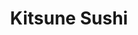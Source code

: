 ---
layout: place
title: "Kitsune Sushi"
permalink: /florida/clearwater/kitsune-sushi.html
stateAbbr: FL
stateName: Florida
cityName: Clearwater
seo:
  name: "Kitsune Sushi"
  type: Restaurant
  links: http://kitsunesushiclearwater.com/
description: "Kitsune Sushi serves delicious sushi in Clearwater, Florida. Try fresh Japanese dishes for a great dining experience. Available for takeout, delivery, lunch, and dinner."
place_id: ChIJKZCi7DDlwogRIJWQpQbYcns
photos:
  - name: >-
      places/ChIJKZCi7DDlwogRIJWQpQbYcns/photos/AeeoHcKT3KFq57FumK2WT5UFDzn8FQVo5jms6Eu1u2sUZgf0UjvBMfuT8Pba5okO_M6A5vYKv7MNa2mmCaD9VPWZxm3_Y6oBklpnjw_FJbyOr_KlqkZlLiGzPrT9QVlXNuaNNvPsLLPu01n_N9VVduOE1667x9goLacalz3eQCustL0HXnTPsmrWxcjKZKud3gsuWECaCQvtRvb_mqn5y0syPBrSlM8RG965toBl5TwUoCWjydBaz3x1DdICWvr7iSAqA5Ogpp46flltY-LeTxpIHUIStt9AHlw0aTeZJ5EXV9O8cg
    widthPx: 1038
    heightPx: 852
    authorAttributions:
      - displayName: Kitsune Sushi
        uri: https://maps.google.com/maps/contrib/110533991343745753416
        photoUri: >-
          https://lh3.googleusercontent.com/a-/ALV-UjURi4E6oWf6RRcUsy3Dt9N0Lgh7oxHeC7RRaDqPmUILWwzgenE=s100-p-k-no-mo
    flagContentUri: >-
      https://www.google.com/local/imagery/report/?cb_client=maps_api_places.places_api&image_key=!1e10!2sAF1QipN_yzBy1SObJqOxc4W_sAGVGlixHjeH8AXhrmH-&hl=en-US
    googleMapsUri: >-
      https://www.google.com/maps/place//data=!3m4!1e2!3m2!1sAF1QipN_yzBy1SObJqOxc4W_sAGVGlixHjeH8AXhrmH-!2e10!4m2!3m1!1s0x88c2e530eca29029:0x7b72d806a5909520
  - name: >-
      places/ChIJKZCi7DDlwogRIJWQpQbYcns/photos/AeeoHcIJyGYaLCF_i_WF35xkzfWmClhdDh90ndTxbfhOMk0HzM49uvmWMjIDbg1Vz3LJqJhLG0xc48SC-Lm-_8Uuqlq7sxsgWQWlgH2sbZE9CXDoJ283zO94u5VWw0gW4884paswI3hfypVkCYj4mXChVIGEp8Zn5JFo3FKSmJSns0vrXeQBllXYm203F7f1dTbiFzxn0a3ly-8bwUxlBhEyDBq2BhDqUeyBucwHDTzzgWcdnVSk_BgP-MKdGterKdvrYHfWUWdv2aDQSsE9yD2N8BRYtuqJV7cgb6QprasmpLiojg
    widthPx: 3024
    heightPx: 4032
    authorAttributions:
      - displayName: Kitsune Sushi
        uri: https://maps.google.com/maps/contrib/110533991343745753416
        photoUri: >-
          https://lh3.googleusercontent.com/a-/ALV-UjURi4E6oWf6RRcUsy3Dt9N0Lgh7oxHeC7RRaDqPmUILWwzgenE=s100-p-k-no-mo
    flagContentUri: >-
      https://www.google.com/local/imagery/report/?cb_client=maps_api_places.places_api&image_key=!1e10!2sAF1QipPahzdtK7HQ-XaqHI64c0RRaN8tMnM41N9qBwrT&hl=en-US
    googleMapsUri: >-
      https://www.google.com/maps/place//data=!3m4!1e2!3m2!1sAF1QipPahzdtK7HQ-XaqHI64c0RRaN8tMnM41N9qBwrT!2e10!4m2!3m1!1s0x88c2e530eca29029:0x7b72d806a5909520
  - name: >-
      places/ChIJKZCi7DDlwogRIJWQpQbYcns/photos/AeeoHcLFo5JjY7-VfHxoySnBdjZwnbIeS_FfyV5ouMSurTGQgAThARhc0UWecKH__1BQqPTPa6fuO5A7-pbLDyFHKD1kK6FAzv1TNMi6DgNuBwWM1TqJqlYwABuWNJ0XcpTGeYPCgazkhPkKpB1ykeTifdA3Ls4BtYbPNvr5xjkC7YcttSd0JDgCVpWiraoeoKpAHjtIFZrFfyMqbT0xZyCuRF7MMt3-nhiGXh5MXWL6Fx2NntoPFFUEkfb3dJUFyLml9wzs12BrmIvwqNM5rXG6mR3km-2SuqdZmPm31FgRlxZVmw
    widthPx: 4032
    heightPx: 3024
    authorAttributions:
      - displayName: Kitsune Sushi
        uri: https://maps.google.com/maps/contrib/110533991343745753416
        photoUri: >-
          https://lh3.googleusercontent.com/a-/ALV-UjURi4E6oWf6RRcUsy3Dt9N0Lgh7oxHeC7RRaDqPmUILWwzgenE=s100-p-k-no-mo
    flagContentUri: >-
      https://www.google.com/local/imagery/report/?cb_client=maps_api_places.places_api&image_key=!1e10!2sAF1QipNFwRXXjrI-YSH2nPvIJVuHxAiqJ9PvfZqV4YcH&hl=en-US
    googleMapsUri: >-
      https://www.google.com/maps/place//data=!3m4!1e2!3m2!1sAF1QipNFwRXXjrI-YSH2nPvIJVuHxAiqJ9PvfZqV4YcH!2e10!4m2!3m1!1s0x88c2e530eca29029:0x7b72d806a5909520
  - name: >-
      places/ChIJKZCi7DDlwogRIJWQpQbYcns/photos/AeeoHcLCV26K2KYPcn4BfMm04msmIX5sb5zWpUD7KGQURWu3WgFdZiHnawhQAVu99A-lgvc38s19GRRmS6gUHsWasqubEpwusfg7lp8XEgyiMj8xkOj1G598ojwnOggUtJ7hzLiYbOI5xKiNZfMBChgr3uSWcDhhDSiD9yaTRQX53kgRFpySiv70Ec1Wbk4ZLEtmJJmM2xss2YvzzbyqoUd8Z39_Le30IlDAAlK4HUu7pZqBmS8W_hh80dP2JP2oh4LAhc_XFIWa8Vs1UO86XBGbsKmsTo8kUKEyGztoEWCtyoixPQt-GjtuoMnuRU4btaT-SDSBanqErCu1B1EtkaLo_68T_MrDrlfyPvMxcRWKxkljhiU2YjLBmcXCe_V-uZdKCoh7Cp27TIabAhoO8-Y31cHQxlEmZfAlhDAy-Wjvutsij1Hs
    widthPx: 4000
    heightPx: 2252
    authorAttributions:
      - displayName: Jdpham
        uri: https://maps.google.com/maps/contrib/107689672275225870318
        photoUri: >-
          https://lh3.googleusercontent.com/a-/ALV-UjWKjQPEL46gc94rQ0L8-c27VUI0NTs0CDXwWXCaJfXQKmDm36kG=s100-p-k-no-mo
    flagContentUri: >-
      https://www.google.com/local/imagery/report/?cb_client=maps_api_places.places_api&image_key=!1e10!2sCIHM0ogKEICAgID72KeC9wE&hl=en-US
    googleMapsUri: >-
      https://www.google.com/maps/place//data=!3m4!1e2!3m2!1sCIHM0ogKEICAgID72KeC9wE!2e10!4m2!3m1!1s0x88c2e530eca29029:0x7b72d806a5909520
  - name: >-
      places/ChIJKZCi7DDlwogRIJWQpQbYcns/photos/AeeoHcKueEc_zPKuOBh8rdcJOoquBBRiUZL7ULHiAftXMaQXtVNGKuOazFirHUK_MWF7YsxGjigdfUb5nsrdG_oDaHIo8jKiyrY5MSIPViivLOFranqwb1Elb5Jf_7Hm3QgBKqoE-_mPuR8IdcpaqUOL7xyF_aogbqvsF7ASEW2GMHn_y-q_A6j6hSMSyYaF_QOk-XtqdI5e9SPvAZNTv-RLB-xpY8mcUT8bKYPsx03mIA8EEHXrVeYhrD-KEdSI0sygleO_bzZUVnWO131pCycT0GhLF__Jol0tfXmUvlODHADnZOuLK_edGK3wimjONo4Z7uuYO4rOyAzI4pHGV7AwSQLAJZ9R-FW4ld7Iu0asz5IWqaaXEE4OFCooeUwkw8aQLB0Fz4GSq9uU1i2FQEgzj3Ez4_VYWenF9tyQZzW332tlVjg
    widthPx: 4000
    heightPx: 3000
    authorAttributions:
      - displayName: Josh Diamond
        uri: https://maps.google.com/maps/contrib/114706515204622210396
        photoUri: >-
          https://lh3.googleusercontent.com/a/ACg8ocJ8wyztkw7OdGcxSIU9fEz-U3frEwC3c8d_a8t6HBvebUCXrA=s100-p-k-no-mo
    flagContentUri: >-
      https://www.google.com/local/imagery/report/?cb_client=maps_api_places.places_api&image_key=!1e10!2sCIHM0ogKEICAgIDzxLGtugE&hl=en-US
    googleMapsUri: >-
      https://www.google.com/maps/place//data=!3m4!1e2!3m2!1sCIHM0ogKEICAgIDzxLGtugE!2e10!4m2!3m1!1s0x88c2e530eca29029:0x7b72d806a5909520
  - name: >-
      places/ChIJKZCi7DDlwogRIJWQpQbYcns/photos/AeeoHcKOxmh-I-h6mlGBTuEJB_gnKMQk2NE54H_0W3P-ShGpvyn3BS06eS_lBLCheLEKuuIlv7wZ43LqBhc8MjRBM0eCrzdP1_z66j99hUZzrxKmQnzuM4Jwif6JQJEFKjjeyGUnogzhJNPGGKN7b99WYe_oX0afFlazD4DQ9PIz1hmTtK_AZzHOcykTVorH7bKUfyyom_X-BltWOcAD81kqYZ1gJN607SsTJhupqzbz5RBt0i5ZwJuvZpMVjnW1pHuKk21LwDPS12uVvk9nmhJpyLBTzKQl145R2OlNu5WOej-ENQ
    widthPx: 1440
    heightPx: 1080
    authorAttributions:
      - displayName: Kitsune Sushi
        uri: https://maps.google.com/maps/contrib/110533991343745753416
        photoUri: >-
          https://lh3.googleusercontent.com/a-/ALV-UjURi4E6oWf6RRcUsy3Dt9N0Lgh7oxHeC7RRaDqPmUILWwzgenE=s100-p-k-no-mo
    flagContentUri: >-
      https://www.google.com/local/imagery/report/?cb_client=maps_api_places.places_api&image_key=!1e10!2sAF1QipNTyNlQ8dYDNb1ZTiAd_1INRWBguVSvghZnUySb&hl=en-US
    googleMapsUri: >-
      https://www.google.com/maps/place//data=!3m4!1e2!3m2!1sAF1QipNTyNlQ8dYDNb1ZTiAd_1INRWBguVSvghZnUySb!2e10!4m2!3m1!1s0x88c2e530eca29029:0x7b72d806a5909520
  - name: >-
      places/ChIJKZCi7DDlwogRIJWQpQbYcns/photos/AeeoHcLA5giocE8lQLy8m6o992le8BhMTCp6dZEI6s4aRcNz3uZrUZVz86n3kZt0i_8_3ZNxblcogIGECAtPRecT9-YnftEgBEdg1ajCHxz6RVxGAm17Hw3Dp9QqSl1s7M1ox7BSBUH5LpM_Pia43Tl2TBBxpSKZ8NAxXyKAK-JzN_OoCvgFZm_az2xIv-olMgkmj6QBcrKjFKnw4D61Wl7oc6xJNrpDjcorJetMOYOUDv-DC9SWvdZJ_yYL4ZsRmkIzd5NYHh68EBRvSYxsFawSyXRKfjt05pVIF2hmtl4f84JHEY7ywf_Ev8Fp0_epL-sat8YvCQFX-ZWAJEcBqxwwhI9bcXd8CVLJeSvMGjWDAzth4qQb1L4Tf5LXfM685a9WzgKo66cuCOCdN5tSBKXdyw_TjQ83YVryZuEp4foAQH0cwrtg
    widthPx: 4000
    heightPx: 3000
    authorAttributions:
      - displayName: Hector Lucca
        uri: https://maps.google.com/maps/contrib/104753784770423990781
        photoUri: >-
          https://lh3.googleusercontent.com/a/ACg8ocJ1sD20ZGa6ZK7XILVoso2EznQ6DbjUixq5NKQ_Z6amdJs9Nw=s100-p-k-no-mo
    flagContentUri: >-
      https://www.google.com/local/imagery/report/?cb_client=maps_api_places.places_api&image_key=!1e10!2sCIHM0ogKEICAgIDLudC2wgE&hl=en-US
    googleMapsUri: >-
      https://www.google.com/maps/place//data=!3m4!1e2!3m2!1sCIHM0ogKEICAgIDLudC2wgE!2e10!4m2!3m1!1s0x88c2e530eca29029:0x7b72d806a5909520
  - name: >-
      places/ChIJKZCi7DDlwogRIJWQpQbYcns/photos/AeeoHcJPWmxF19jmRv0JCEpFJhnllcKz2fwieLZlCD2zDSWRvHFGVnPjBkhplwjyVZsXnl4L01rUs6CdNbSGnH81v8pw6QiqODt_pY0nQ1-tElfXLHLBoB53AbjZa82Mk51pMu55riGTil9sCDhB1IR9PFEdvx5VfOKaHtAXR6sp6UvQsWX22vx_ZHheHplnhBAEMsQzVqcRAyZyPob2gtzyled2Mtd2Q327gtZ7Eo_KBF94GGPruRyR2UqDMPwXOL03iDsiqK0KkRj5YV01_ZNrnslMtyKONdbRz4DbndYMXVoC-OYg5ikdw_diSZ2lskTU9g-gL7buhO4oRkobb_FgfByMCgk3Q02mXEUyZPKhG2zx4wwcwXOm-I80QVXIpBOmNoe1mQGn4NpXdBN3Py8e-_2ieanB8Fv39xOwlB78Qv0BEjuQ
    widthPx: 4032
    heightPx: 2268
    authorAttributions:
      - displayName: D Demi
        uri: https://maps.google.com/maps/contrib/101124498568789340048
        photoUri: >-
          https://lh3.googleusercontent.com/a/ACg8ocLmNaa2PSaSwhu_PP2RvOoMjK43OkXhujD6YXYBKwnI_kYE4A=s100-p-k-no-mo
    flagContentUri: >-
      https://www.google.com/local/imagery/report/?cb_client=maps_api_places.places_api&image_key=!1e10!2sCIHM0ogKEICAgICz0crZrgE&hl=en-US
    googleMapsUri: >-
      https://www.google.com/maps/place//data=!3m4!1e2!3m2!1sCIHM0ogKEICAgICz0crZrgE!2e10!4m2!3m1!1s0x88c2e530eca29029:0x7b72d806a5909520
  - name: >-
      places/ChIJKZCi7DDlwogRIJWQpQbYcns/photos/AeeoHcK13-8WvkFTpLL9dhcjer44BlAmIri3_9DH4c5f2gkR0PkHNCdJgps6lWRVe-WLrXPUbV_l4LJMeKlpCFTRIZCxo2IZQ67d7SjG3V3I3GfZg3yZUC9v4VLXUjY0tK77tZQzThczXfZa7o9ldtUyado3LrQmuRvvkNHOF0TzvAXvjFlsJt1JhB5oqf5z1VvZqB-4-3viiohx4RadUK4bRoWW0CQ9b0xlqc44Gko_TqjBJtErCD_SkgzJ8zsflyPq7gRSaMe_uRnqN3CNQYBmK3FT-ieqFl64d-xaXJgWNIpHgZ_PZWOWPgPCgHM6638zXjqn0TltAeabSsZk2uOYcbYWpKxdfnVTKmjX6rTReCbWmG3Ha3WJkcR87_Ayz6knpittFIiKH0H-DrRBHeK_h1PYtMxNCKzZ0J0Vb3YckJGje5AI
    widthPx: 3024
    heightPx: 4032
    authorAttributions:
      - displayName: MiNA
        uri: https://maps.google.com/maps/contrib/103701504225745497748
        photoUri: >-
          https://lh3.googleusercontent.com/a/ACg8ocLbzVNEpTbnahiWK93aCtY8jrnzqq3G2gm6M4t9m85eqHQf9g=s100-p-k-no-mo
    flagContentUri: >-
      https://www.google.com/local/imagery/report/?cb_client=maps_api_places.places_api&image_key=!1e10!2sCIHM0ogKEICAgMCAzarJ1wE&hl=en-US
    googleMapsUri: >-
      https://www.google.com/maps/place//data=!3m4!1e2!3m2!1sCIHM0ogKEICAgMCAzarJ1wE!2e10!4m2!3m1!1s0x88c2e530eca29029:0x7b72d806a5909520
  - name: >-
      places/ChIJKZCi7DDlwogRIJWQpQbYcns/photos/AeeoHcIj_Mg0J_GZ1ktEspWY_XcWgwWuV6OPrgAGJpjpyjfNLzzDsk8eHBhjwispRbmvdzb9gR82Ss7ZCRhQ7JHulHOawgNkOMqkpsBTBTFPnOQ3rEi0U22IbuH6C7XwMvPPY8uaD0xhVKlH7cKXZRI_HZ7iXouFdT_7_swA7YH3vEwkE4hC-pHs08O2r61ttio-Zgr9Kei8qe1aDHGQgZ2W9FUs58KoDEG3wFNN9ske3A_WdeP9JUzJFsEmmSYQE0vbuO3VJq3tb2JGPzCA5822olhCcCTzTymd8CPBHxlcJhVqp3CvrU_Ppe5DVzUsrFxSwFAbj5c2eB54f7qmmre25fRUq2Y74JV0YdXf3du02bZ4X0sminDTREgPbjj0TYcuC5cNX6GT768Ya-BDKbGRlmuIAeMqHzhGxgLcaF7Ksu-H3W4
    widthPx: 3600
    heightPx: 4800
    authorAttributions:
      - displayName: MiNA
        uri: https://maps.google.com/maps/contrib/103701504225745497748
        photoUri: >-
          https://lh3.googleusercontent.com/a/ACg8ocLbzVNEpTbnahiWK93aCtY8jrnzqq3G2gm6M4t9m85eqHQf9g=s100-p-k-no-mo
    flagContentUri: >-
      https://www.google.com/local/imagery/report/?cb_client=maps_api_places.places_api&image_key=!1e10!2sCIHM0ogKEICAgMCAzarJxwE&hl=en-US
    googleMapsUri: >-
      https://www.google.com/maps/place//data=!3m4!1e2!3m2!1sCIHM0ogKEICAgMCAzarJxwE!2e10!4m2!3m1!1s0x88c2e530eca29029:0x7b72d806a5909520
address: 2659 Roosevelt Blvd unit 101, Clearwater, FL 33760, USA
street: 2659 Roosevelt Blvd unit 101
city: Clearwater
state: FL
zip: '33760'
country: USA
neighborhood: null
latitude: '27.915052'
longitude: '-82.727889'
accessibility_options:
  wheelchairAccessibleParking: true
  wheelchairAccessibleEntrance: true
  wheelchairAccessibleRestroom: true
  wheelchairAccessibleSeating: true
business_status: OPERATIONAL
name: Kitsune Sushi
google_maps_links:
  directionsUri: >-
    https://www.google.com/maps/dir//''/data=!4m7!4m6!1m1!4e2!1m2!1m1!1s0x88c2e530eca29029:0x7b72d806a5909520!3e0
  placeUri: https://maps.google.com/?cid=8895409737069270304
  writeAReviewUri: >-
    https://www.google.com/maps/place//data=!4m3!3m2!1s0x88c2e530eca29029:0x7b72d806a5909520!12e1
  reviewsUri: >-
    https://www.google.com/maps/place//data=!4m4!3m3!1s0x88c2e530eca29029:0x7b72d806a5909520!9m1!1b1
  photosUri: >-
    https://www.google.com/maps/place//data=!4m3!3m2!1s0x88c2e530eca29029:0x7b72d806a5909520!10e5
primary_type: Sushi Restaurant
opening_hours:
  regular: null
  current: null
secondary_opening_hours:
  regular:
    weekdayDescriptions: null
    type: null
  current:
    weekdayDescriptions: null
    type: null
phone: (727) 238-8258
price_level: null
price_range: $20 &ndash; $30
rating: '4.8'
rating_count: 0
website: http://kitsunesushiclearwater.com/
reviews:
  - name: >-
      places/ChIJKZCi7DDlwogRIJWQpQbYcns/reviews/ChdDSUhNMG9nS0VJQ0FnTURneXIteWlnRRAB
    relativePublishTimeDescription: a month ago
    rating: 5
    text:
      text: >-
        WOW!

        Great decor, atmosphere and vibes.

        Very friendly staff everything was fresh and delicious, not a super long
        wait to be sat and served.

        It really was great, everything was enjoyable. My fiancee and her son
        are picky eaters so they are reluctant to try new places but they both
        loved it! We will all definitely be back.
      languageCode: en
    originalText:
      text: >-
        WOW!

        Great decor, atmosphere and vibes.

        Very friendly staff everything was fresh and delicious, not a super long
        wait to be sat and served.

        It really was great, everything was enjoyable. My fiancee and her son
        are picky eaters so they are reluctant to try new places but they both
        loved it! We will all definitely be back.
      languageCode: en
    authorAttribution:
      displayName: Yader G Sequeira
      uri: https://www.google.com/maps/contrib/114646538624808082584/reviews
      photoUri: >-
        https://lh3.googleusercontent.com/a-/ALV-UjUY0hVbhsxKzkTATcRMG3olSCgNzvdFN0A9_eCa9EuADb_MkUhXww=s128-c0x00000000-cc-rp-mo-ba6
    publishTime: '2025-02-24T04:31:33.380451Z'
    flagContentUri: >-
      https://www.google.com/local/review/rap/report?postId=ChdDSUhNMG9nS0VJQ0FnTURneXIteWlnRRAB&d=17924085&t=1
    googleMapsUri: >-
      https://www.google.com/maps/reviews/data=!4m6!14m5!1m4!2m3!1sChdDSUhNMG9nS0VJQ0FnTURneXIteWlnRRAB!2m1!1s0x88c2e530eca29029:0x7b72d806a5909520
  - name: >-
      places/ChIJKZCi7DDlwogRIJWQpQbYcns/reviews/ChZDSUhNMG9nS0VJQ0FnSUNfNFBYU0ZREAE
    relativePublishTimeDescription: 3 months ago
    rating: 4
    text:
      text: >-
        We went on a Saturday at 3:30 pm our experience is as follows,


        Atmosphere: bright, modern, comfy booths


        Price: I posted a picture of the receipt for you to judge the price, I
        think it was fairly priced because it was so good and creative!!


        Service: 4/5 they were good and friendly :)


        Food: very Americanized in the best way. This place has the most diverse
        rolls and so many options. Good portions and ratio. The pork bao was
        good although a little shy on portions.


        Will be coming back to try noodles!!
      languageCode: en
    originalText:
      text: >-
        We went on a Saturday at 3:30 pm our experience is as follows,


        Atmosphere: bright, modern, comfy booths


        Price: I posted a picture of the receipt for you to judge the price, I
        think it was fairly priced because it was so good and creative!!


        Service: 4/5 they were good and friendly :)


        Food: very Americanized in the best way. This place has the most diverse
        rolls and so many options. Good portions and ratio. The pork bao was
        good although a little shy on portions.


        Will be coming back to try noodles!!
      languageCode: en
    authorAttribution:
      displayName: Ally
      uri: https://www.google.com/maps/contrib/106511003158418354110/reviews
      photoUri: >-
        https://lh3.googleusercontent.com/a/ACg8ocLEZtz5aFlBEk8bhdA9P3poQhQhg_9wEnsrmBs8Pc89vYXq4w=s128-c0x00000000-cc-rp-mo-ba4
    publishTime: '2025-01-11T22:47:03.213142Z'
    flagContentUri: >-
      https://www.google.com/local/review/rap/report?postId=ChZDSUhNMG9nS0VJQ0FnSUNfNFBYU0ZREAE&d=17924085&t=1
    googleMapsUri: >-
      https://www.google.com/maps/reviews/data=!4m6!14m5!1m4!2m3!1sChZDSUhNMG9nS0VJQ0FnSUNfNFBYU0ZREAE!2m1!1s0x88c2e530eca29029:0x7b72d806a5909520
  - name: >-
      places/ChIJKZCi7DDlwogRIJWQpQbYcns/reviews/ChdDSUhNMG9nS0VJQ0FnTUNBemFySnV3RRAB
    relativePublishTimeDescription: 2 months ago
    rating: 5
    text:
      text: >-
        Love it here. Been coming since 2024. Consistent, cannot complain about
        the ambiance, service and menu! The service is great when you dine in
        and when you place to go orders. Well packaged and not stingy with
        portions and sides. Our favorite go to is the spicy miso ramen, yellow
        tail sashimi and the US 19 roll.Btw you can substitute ingredients, we
        always order sushi without cream cheese and they offer gluten free soy
        sauce and in general, they cater to people with allergies as well. We
        always make room for dessert too, love the fried ice cream and we tried
        all flavors.


        Kitsune is so clean and definitely great place for families, date nights
        and they play great music. We always leave full and extremely satisfied.
        Thank you!!!
      languageCode: en
    originalText:
      text: >-
        Love it here. Been coming since 2024. Consistent, cannot complain about
        the ambiance, service and menu! The service is great when you dine in
        and when you place to go orders. Well packaged and not stingy with
        portions and sides. Our favorite go to is the spicy miso ramen, yellow
        tail sashimi and the US 19 roll.Btw you can substitute ingredients, we
        always order sushi without cream cheese and they offer gluten free soy
        sauce and in general, they cater to people with allergies as well. We
        always make room for dessert too, love the fried ice cream and we tried
        all flavors.


        Kitsune is so clean and definitely great place for families, date nights
        and they play great music. We always leave full and extremely satisfied.
        Thank you!!!
      languageCode: en
    authorAttribution:
      displayName: MiNA
      uri: https://www.google.com/maps/contrib/103701504225745497748/reviews
      photoUri: >-
        https://lh3.googleusercontent.com/a/ACg8ocLbzVNEpTbnahiWK93aCtY8jrnzqq3G2gm6M4t9m85eqHQf9g=s128-c0x00000000-cc-rp-mo-ba3
    publishTime: '2025-02-03T07:00:03.421353Z'
    flagContentUri: >-
      https://www.google.com/local/review/rap/report?postId=ChdDSUhNMG9nS0VJQ0FnTUNBemFySnV3RRAB&d=17924085&t=1
    googleMapsUri: >-
      https://www.google.com/maps/reviews/data=!4m6!14m5!1m4!2m3!1sChdDSUhNMG9nS0VJQ0FnTUNBemFySnV3RRAB!2m1!1s0x88c2e530eca29029:0x7b72d806a5909520
  - name: >-
      places/ChIJKZCi7DDlwogRIJWQpQbYcns/reviews/ChdDSUhNMG9nS0VJQ0FnSURfMHVqamd3RRAB
    relativePublishTimeDescription: 2 months ago
    rating: 5
    text:
      text: >-
        Better than expected. knew this would be good but didn't expect such
        great interior design and multiple kitsunes. The mural because the sushi
        makers seems beautiful. They have beautiful art and decor on the inside.

        I had sashimi which was very good 👍as well as the salad my partner did
        not desire and the clear soup both were delicious; and a pork katsu. For
        me personally it was a bit too thin and crunchy but that's just me.

        My partner on the other hand has a spicy tonkatsu ramen with pork belly
        and he really liked it. To the point I was not able to capture before he
        dove into his meal.


        Will come back to try the other options as they also have hibachi,
        rolls, udon and various other sides and starters I would like to try


        The miso was the only thing not up to par from previous experiences. Not
        enough tofu.
      languageCode: en
    originalText:
      text: >-
        Better than expected. knew this would be good but didn't expect such
        great interior design and multiple kitsunes. The mural because the sushi
        makers seems beautiful. They have beautiful art and decor on the inside.

        I had sashimi which was very good 👍as well as the salad my partner did
        not desire and the clear soup both were delicious; and a pork katsu. For
        me personally it was a bit too thin and crunchy but that's just me.

        My partner on the other hand has a spicy tonkatsu ramen with pork belly
        and he really liked it. To the point I was not able to capture before he
        dove into his meal.


        Will come back to try the other options as they also have hibachi,
        rolls, udon and various other sides and starters I would like to try


        The miso was the only thing not up to par from previous experiences. Not
        enough tofu.
      languageCode: en
    authorAttribution:
      displayName: Skully Kat
      uri: https://www.google.com/maps/contrib/107631934546289873748/reviews
      photoUri: >-
        https://lh3.googleusercontent.com/a-/ALV-UjXCg1PR7sx4Jwg-md4osdZU9e2in1kfyps9eTL5Nz9Cs6vRPVac=s128-c0x00000000-cc-rp-mo-ba5
    publishTime: '2025-01-23T01:48:55.894915Z'
    flagContentUri: >-
      https://www.google.com/local/review/rap/report?postId=ChdDSUhNMG9nS0VJQ0FnSURfMHVqamd3RRAB&d=17924085&t=1
    googleMapsUri: >-
      https://www.google.com/maps/reviews/data=!4m6!14m5!1m4!2m3!1sChdDSUhNMG9nS0VJQ0FnSURfMHVqamd3RRAB!2m1!1s0x88c2e530eca29029:0x7b72d806a5909520
  - name: >-
      places/ChIJKZCi7DDlwogRIJWQpQbYcns/reviews/ChZDSUhNMG9nS0VJQ0FnSUR2bWJHRlVREAE
    relativePublishTimeDescription: 3 months ago
    rating: 5
    text:
      text: >-
        What a great find this place was! I saw it while I was in the area
        around lunch time and decided to give it a try. It's beautifully
        decorated extremely comfortable atmosphere.


        Jonelyn was my server and she was so friendly, so sweet with an ever
        present beautiful smile! I had a few questions about some of the menu
        items and she patiently explained them to me. I had a miso soup which
        was hot fresh and delicious. I then decided to be a little adventurous
        although it didn't sound very appetizing and tried the octopus balls
        appetizer. Before you pass judgement..haha.. with the help of Google I
        confirmed that octopus do not have balls! This dish is chopped up
        octopus meat and other seasonings formed into a ball with dough and
        lightly fried with a very delicious sauce. They were absolutely
        fantastic! Don't let the name turn you off.


        Next I had a volcano sushi roll. Presentation was outstanding and the
        flavor was fantastic! Anyone that has eaten Sushi before knows at first
        bite how fresh the fish and other ingredients are. I knew right away the
        ingredients were all Super fresh and again very delicious!


        I will return to try other things on their menu as there were so many
        options that both sounded and looked great! Overall rating for Kitsuné
        10 out of 10. A must try for all!
      languageCode: en
    originalText:
      text: >-
        What a great find this place was! I saw it while I was in the area
        around lunch time and decided to give it a try. It's beautifully
        decorated extremely comfortable atmosphere.


        Jonelyn was my server and she was so friendly, so sweet with an ever
        present beautiful smile! I had a few questions about some of the menu
        items and she patiently explained them to me. I had a miso soup which
        was hot fresh and delicious. I then decided to be a little adventurous
        although it didn't sound very appetizing and tried the octopus balls
        appetizer. Before you pass judgement..haha.. with the help of Google I
        confirmed that octopus do not have balls! This dish is chopped up
        octopus meat and other seasonings formed into a ball with dough and
        lightly fried with a very delicious sauce. They were absolutely
        fantastic! Don't let the name turn you off.


        Next I had a volcano sushi roll. Presentation was outstanding and the
        flavor was fantastic! Anyone that has eaten Sushi before knows at first
        bite how fresh the fish and other ingredients are. I knew right away the
        ingredients were all Super fresh and again very delicious!


        I will return to try other things on their menu as there were so many
        options that both sounded and looked great! Overall rating for Kitsuné
        10 out of 10. A must try for all!
      languageCode: en
    authorAttribution:
      displayName: Costa Rica TravelExperts
      uri: https://www.google.com/maps/contrib/102012317594496663599/reviews
      photoUri: >-
        https://lh3.googleusercontent.com/a-/ALV-UjXWRL5vqUs1i2d0tCHpxrrCESI2dKtQhkeeX0-_ha-02fM_Jqua=s128-c0x00000000-cc-rp-mo-ba5
    publishTime: '2024-12-21T21:59:20.654096Z'
    flagContentUri: >-
      https://www.google.com/local/review/rap/report?postId=ChZDSUhNMG9nS0VJQ0FnSUR2bWJHRlVREAE&d=17924085&t=1
    googleMapsUri: >-
      https://www.google.com/maps/reviews/data=!4m6!14m5!1m4!2m3!1sChZDSUhNMG9nS0VJQ0FnSUR2bWJHRlVREAE!2m1!1s0x88c2e530eca29029:0x7b72d806a5909520
parking_options:
  freeParkingLot: true
  freeStreetParking: true
payment_options:
  acceptsCreditCards: true
  acceptsDebitCards: true
  acceptsCashOnly: false
allow_dogs: null
curbside_pickup: null
delivery: true
dine_in: true
good_for_children: true
good_for_groups: true
good_for_sports: true
live_music: false
menu_for_children: true
outdoor_seating: false
reservable: true
restroom: true
serves_beer: true
serves_breakfast: null
serves_brunch: null
serves_cocktails: true
serves_coffee: null
serves_dinner: true
serves_dessert: true
serves_lunch: true
serves_vegetarian_food: true
serves_wine: true
takeout: true
update_category: essentials
summary: null

---